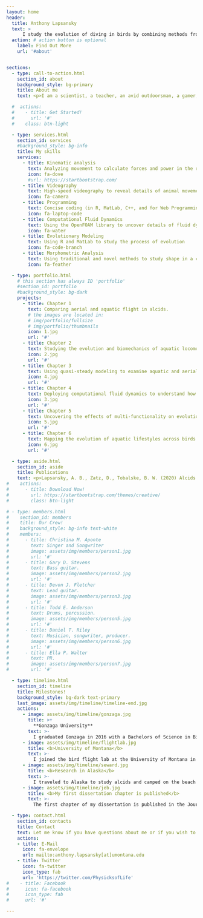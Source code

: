 ```yaml
---
layout: home
header:
  title: Anthony Lapsansky
  text: >
      I study the evolution of diving in birds by combining methods from biomechanics, morphometrics, and evolutionary biology.
  action: # action button is optional
    label: Find Out More
    url: '#about'


sections:
  - type: call-to-action.html
    section_id: about
    background_style: bg-primary
    title: About me
    text: <p>I am a scientist, a teacher, an avid outdoorsman, a gamer, and a falconer.  Growing up in Ferndale, Washington, I spent the majority of my youth outside in nature asking questions about the way things work.</p><p>Both of my parents are scientists, so I think I owe my inquisitive mindset to them. They would often ask me questions like, “Why do you think that bird has such a long tail?” or “Why might different hawks have different wing shapes?”</p><p>Those were the types of questions which occupied my mind as a kid, but I never thought I could make a career out of them. I went to Gonzaga University planning on becoming an engineer. Eventually, I figured out that I could indulge my love of math and physics while also exploring the biological questions I find so fascinating — and that’s what I do now.<p>I use robust data and careful experimentation to understand how (as an organismal biology) and why (as an evolutionary biologist) organisms do what they do.</p>

  #  actions:
  #    - title: Get Started!
  #      url: '#'
  #    class: btn-light

  - type: services.html
    section_id: services
    #background_style: bg-info
    title: My skills
    services:
      - title: Kinematic analysis
        text: Analyzing movement to calculate forces and power in the real world
        icon: fa-dove
        #url: https://startbootstrap.com/
      - title: Videography
        text: High-speed videography to reveal details of animal movement
        icon: fa-camera
      - title: Programming
        text: Concise coding (in R, MatLab, C++, and for Web Programming) to answer difficult questions and share knowledge
        icon: fa-laptop-code
      - title: Computational Fluid Dynamics
        text: Using the OpenFOAM library to uncover details of fluid dynamics
        icon: fa-water
      - title: Evolutionary Modeling
        text: Using R and MatLab to study the process of evolution
        icon: fa-code-branch
      - title: Morphometric Analysis
        text: Using traditional and novel methods to study shape in a comparative context
        icon: fa-feather

  - type: portfolio.html
    # this section has always ID 'portfolio'
    #section_id: portfolio
    #background_style: bg-dark
    projects:
      - title: Chapter 1
        text: Comparing aerial and aquatic flight in alcids.
        # the images are located in:
        # img/portfolio/fullsize
        # img/portfolio/thumbnails
        icon: 1.jpg
        url: '#'
      - title: Chapter 2
        text: Studying the evolution and biomechanics of aquatic locomotion in dippers - an aquatic passerine bird.
        icon: 2.jpg
        url: '#'
      - title: Chapter 3
        text: Using quasi-steady modeling to examine aquatic and aerial flapping in dual-medium birds.
        icon: 4.jpg
        url: '#'
      - title: Chapter 4
        text: Deploying computational fluid dynamics to understand how bird wings function underwater.
        icon: 3.jpg
        url: '#'
      - title: Chapter 5
        text: Uncovering the effects of multi-functionality on evolution in birds.
        icon: 5.jpg
        url: '#'
      - title: Chapter 6
        text: Mapping the evolution of aquatic lifestyles across birds.
        icon: 6.jpg
        url: '#'

  - type: aside.html    
    section_id: aside
    title: Publications
    text: <p>Lapsansky, A. B., Zatz, D., Tobalske, B. W. (2020) Alcids ‘fly’ at optimal Strouhal numbers in both air and water but vary stroke velocity and stroke angle. In review at eLife.</p><p>Lapsansky, A. B. and Tobalske, B. W. (2019) Upstroke thrust is the norm for the wing-propelled swimming of alcid seabirds in shallow water. Journal of Experimental Biology.</p><p>Lapsansky, A. B., Igoe, J., Tobalske, B. W. (2019) Zebra finch (T. guttata) shift toward aerodynamically efficient flight kinematics in response to an artificial load. Biology Open.</p>
#    actions:
#      - title: Download Now!
#        url: https://startbootstrap.com/themes/creative/
#        class: btn-light

# - type: members.html
#    section_id: members
#    title: Our Crew!
#    background_style: bg-info text-white
#    members:
#      - title: Christina M. Aponte
#        text: Singer and Songwriter
#        image: assets/img/members/person1.jpg
#        url: '#'
#      - title: Gary D. Stevens
#        text: Bass guitar.
#        image: assets/img/members/person2.jpg
#        url: '#'
#      - title: Devon J. Fletcher
#        text: Lead guitar.
#        image: assets/img/members/person3.jpg
#        url: '#'
#      - title: Todd E. Anderson
#        text: Drums, percussion.
#        image: assets/img/members/person5.jpg
#        url: '#'
#      - title: Daniel T. Riley
#        text: Musician, songwriter, producer.
#        image: assets/img/members/person6.jpg
#        url: '#'
#      - title: Ella P. Walter
#        text: PR.
#        image: assets/img/members/person7.jpg
#        url: '#'

  - type: timeline.html
    section_id: timeline
    title: Milestones!
    background_style: bg-dark text-primary
    last_image: assets/img/timeline/timeline-end.jpg
    actions:
      - image: assets/img/timeline/gonzaga.jpg
        title: >+
          **Gonzaga University**
        text: >-
          I graduated Gonzaga in 2016 with a Bachelors of Science in Biology with a Research Concentration and earned the Robert and Claire McDonald Award for Academic Distinction.
      - image: assets/img/timeline/flightlab.jpg
        title: <b>University of Montana</b>
        text: >-
          I joined the bird flight lab at the University of Montana in September of 2016.
      - image: assets/img/timeline/seward.jpg
        title: <b>Research in Alaska</b>
        text: >-
          I traveled to Alaska to study alcids and camped on the beach with my camera equipment during the summer of 2018. From this work, I have one paper published (below) and another in review!
      - image: assets/img/timeline/jeb.jpg
        title: <b>My first dissertation chapter is published</b>
        text: >-
          The first chapter of my dissertation is published in the Journal of Experimental Biology!

  - type: contact.html
    section_id: contacts
    title: Contact
    text: Let me know if you have questions about me or if you wish to collaborate!
    actions:
    - title: E-Mail
      icon: fa-envelope
      url: mailto:anthony.lapsansky[at]umontana.edu
    - title: Twitter
      icon: fa-twitter
      icon_type: fab
      url: 'https://twitter.com/PhysicksofLife'
#    - title: Facebook
#      icon: fa-facebook
#      icon_type: fab
#      url: '#'

---
```

